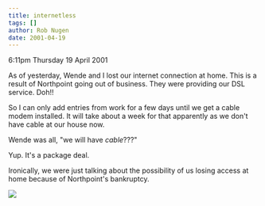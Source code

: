 ```yaml
---
title: internetless
tags: []
author: Rob Nugen
date: 2001-04-19
---
```


<p class=date>6:11pm Thursday 19 April 2001</p>

<p>As of yesterday, Wende and I lost our internet
connection at home.  This is a result of Northpoint
going out of business.  They were providing our DSL
service.  Doh!!</p>

<p>So I can only add entries from work for a few days
until we get a cable modem installed.  It will take
about a week for that apparently as we don't have
cable at our house now.</p>

<p>Wende was all, "we will have <em>cable</em>???"</p>

<p>Yup.  It's a package deal.</p>

<p>Ironically, we were just talking about the
possibility of us losing access at home because of
Northpoint's bankruptcy.</p>

<p><img src="/images/rob/wL-ROB.gif"/></p>
